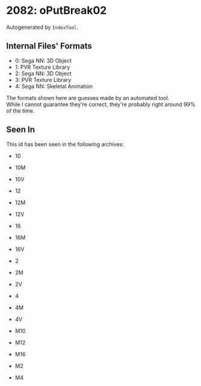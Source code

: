 # 2082: oPutBreak02

Autogenerated by `IndexTool`.  



## Internal Files' Formats
- 0: Sega NN: 3D Object
- 1: PVR Texture Library
- 2: Sega NN: 3D Object
- 3: PVR Texture Library
- 4: Sega NN: Skeletal Animation

The formats shown here are guesses made by an automated tool.  
While I cannot guarantee they're correct, they're probably right around 99% of the time.

## Seen In

This id has been seen in the following archives:  

- 10  

- 10M  

- 10V  

- 12  

- 12M  

- 12V  

- 16  

- 16M  

- 16V  

- 2  

- 2M  

- 2V  

- 4  

- 4M  

- 4V  

- M10  

- M12  

- M16  

- M2  

- M4  

